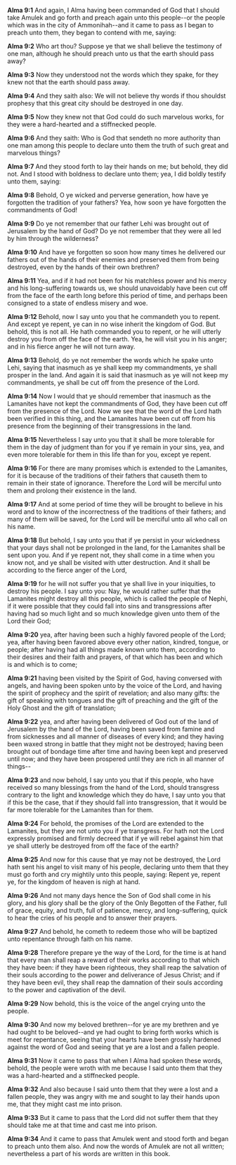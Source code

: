 **Alma 9:1** And again, I Alma having been commanded of God that I should take Amulek and go forth and preach again unto this people--or the people which was in the city of Ammonihah--and it came to pass as I began to preach unto them, they began to contend with me, saying:

**Alma 9:2** Who art thou? Suppose ye that we shall believe the testimony of one man, although he should preach unto us that the earth should pass away?

**Alma 9:3** Now they understood not the words which they spake, for they knew not that the earth should pass away.

**Alma 9:4** And they saith also: We will not believe thy words if thou shouldst prophesy that this great city should be destroyed in one day.

**Alma 9:5** Now they knew not that God could do such marvelous works, for they were a hard-hearted and a stiffnecked people.

**Alma 9:6** And they saith: Who is God that sendeth no more authority than one man among this people to declare unto them the truth of such great and marvelous things?

**Alma 9:7** And they stood forth to lay their hands on me; but behold, they did not. And I stood with boldness to declare unto them; yea, I did boldly testify unto them, saying:

**Alma 9:8** Behold, O ye wicked and perverse generation, how have ye forgotten the tradition of your fathers? Yea, how soon ye have forgotten the commandments of God!

**Alma 9:9** Do ye not remember that our father Lehi was brought out of Jerusalem by the hand of God? Do ye not remember that they were all led by him through the wilderness?

**Alma 9:10** And have ye forgotten so soon how many times he delivered our fathers out of the hands of their enemies and preserved them from being destroyed, even by the hands of their own brethren?

**Alma 9:11** Yea, and if it had not been for his matchless power and his mercy and his long-suffering towards us, we should unavoidably have been cut off from the face of the earth long before this period of time, and perhaps been consigned to a state of endless misery and woe.

**Alma 9:12** Behold, now I say unto you that he commandeth you to repent. And except ye repent, ye can in no wise inherit the kingdom of God. But behold, this is not all. He hath commanded you to repent, or he will utterly destroy you from off the face of the earth. Yea, he will visit you in his anger; and in his fierce anger he will not turn away.

**Alma 9:13** Behold, do ye not remember the words which he spake unto Lehi, saying that inasmuch as ye shall keep my commandments, ye shall prosper in the land. And again it is said that inasmuch as ye will not keep my commandments, ye shall be cut off from the presence of the Lord.

**Alma 9:14** Now I would that ye should remember that inasmuch as the Lamanites have not kept the commandments of God, they have been cut off from the presence of the Lord. Now we see that the word of the Lord hath been verified in this thing, and the Lamanites have been cut off from his presence from the beginning of their transgressions in the land.

**Alma 9:15** Nevertheless I say unto you that it shall be more tolerable for them in the day of judgment than for you if ye remain in your sins, yea, and even more tolerable for them in this life than for you, except ye repent.

**Alma 9:16** For there are many promises which is extended to the Lamanites, for it is because of the traditions of their fathers that causeth them to remain in their state of ignorance. Therefore the Lord will be merciful unto them and prolong their existence in the land.

**Alma 9:17** And at some period of time they will be brought to believe in his word and to know of the incorrectness of the traditions of their fathers; and many of them will be saved, for the Lord will be merciful unto all who call on his name.

**Alma 9:18** But behold, I say unto you that if ye persist in your wickedness that your days shall not be prolonged in the land, for the Lamanites shall be sent upon you. And if ye repent not, they shall come in a time when you know not, and ye shall be visited with utter destruction. And it shall be according to the fierce anger of the Lord,

**Alma 9:19** for he will not suffer you that ye shall live in your iniquities, to destroy his people. I say unto you: Nay, he would rather suffer that the Lamanites might destroy all this people, which is called the people of Nephi, if it were possible that they could fall into sins and transgressions after having had so much light and so much knowledge given unto them of the Lord their God;

**Alma 9:20** yea, after having been such a highly favored people of the Lord; yea, after having been favored above every other nation, kindred, tongue, or people; after having had all things made known unto them, according to their desires and their faith and prayers, of that which has been and which is and which is to come;

**Alma 9:21** having been visited by the Spirit of God, having conversed with angels, and having been spoken unto by the voice of the Lord, and having the spirit of prophecy and the spirit of revelation; and also many gifts: the gift of speaking with tongues and the gift of preaching and the gift of the Holy Ghost and the gift of translation;

**Alma 9:22** yea, and after having been delivered of God out of the land of Jerusalem by the hand of the Lord, having been saved from famine and from sicknesses and all manner of diseases of every kind; and they having been waxed strong in battle that they might not be destroyed; having been brought out of bondage time after time and having been kept and preserved until now; and they have been prospered until they are rich in all manner of things--

**Alma 9:23** and now behold, I say unto you that if this people, who have received so many blessings from the hand of the Lord, should transgress contrary to the light and knowledge which they do have, I say unto you that if this be the case, that if they should fall into transgression, that it would be far more tolerable for the Lamanites than for them.

**Alma 9:24** For behold, the promises of the Lord are extended to the Lamanites, but they are not unto you if ye transgress. For hath not the Lord expressly promised and firmly decreed that if ye will rebel against him that ye shall utterly be destroyed from off the face of the earth?

**Alma 9:25** And now for this cause that ye may not be destroyed, the Lord hath sent his angel to visit many of his people, declaring unto them that they must go forth and cry mightily unto this people, saying: Repent ye, repent ye, for the kingdom of heaven is nigh at hand.

**Alma 9:26** And not many days hence the Son of God shall come in his glory, and his glory shall be the glory of the Only Begotten of the Father, full of grace, equity, and truth, full of patience, mercy, and long-suffering, quick to hear the cries of his people and to answer their prayers.

**Alma 9:27** And behold, he cometh to redeem those who will be baptized unto repentance through faith on his name.

**Alma 9:28** Therefore prepare ye the way of the Lord, for the time is at hand that every man shall reap a reward of their works according to that which they have been: if they have been righteous, they shall reap the salvation of their souls according to the power and deliverance of Jesus Christ; and if they have been evil, they shall reap the damnation of their souls according to the power and captivation of the devil.

**Alma 9:29** Now behold, this is the voice of the angel crying unto the people.

**Alma 9:30** And now my beloved brethren--for ye are my brethren and ye had ought to be beloved--and ye had ought to bring forth works which is meet for repentance, seeing that your hearts have been grossly hardened against the word of God and seeing that ye are a lost and a fallen people.

**Alma 9:31** Now it came to pass that when I Alma had spoken these words, behold, the people were wroth with me because I said unto them that they was a hard-hearted and a stiffnecked people.

**Alma 9:32** And also because I said unto them that they were a lost and a fallen people, they was angry with me and sought to lay their hands upon me, that they might cast me into prison.

**Alma 9:33** But it came to pass that the Lord did not suffer them that they should take me at that time and cast me into prison.

**Alma 9:34** And it came to pass that Amulek went and stood forth and began to preach unto them also. And now the words of Amulek are not all written; nevertheless a part of his words are written in this book.

